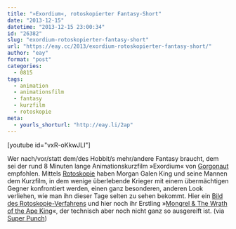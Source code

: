 ```yaml
---
title: "»Exordium«, rotoskopierter Fantasy-Short"
date: "2013-12-15"
datetime: "2013-12-15 23:00:34"
id: "26382"
slug: "exordium-rotoskopierter-fantasy-short"
url: "https://eay.cc/2013/exordium-rotoskopierter-fantasy-short/"
author: "eay"
format: "post"
categories:
  - 0815
tags:
  - animation
  - animationsfilm
  - fantasy
  - kurzfilm
  - rotoskopie
meta:
  - yourls_shorturl: "http://eay.li/2ap"
---
```


\[youtube id="vxR-oKkwJLI"\]

Wer nach/vor/statt dem/des Hobbit/s mehr/andere Fantasy braucht, dem sei der rund 8 Minuten lange Animationskurzfilm »Exordium« von [Gorgonaut](http://www.gorgonaut.net/) empfohlen. Mittels [Rotoskopie](https://de.wikipedia.org/wiki/Rotoskopie) haben Morgan Galen King und seine Mannen dem Kurzfilm, in dem wenige überlebende Krieger mit einem übermächtigen Gegner konfrontiert werden, einen ganz besonderen, anderen Look verliehen, wie man ihn dieser Tage selten zu sehen bekommt. Hier ein [Bild des Rotoskopie-Verfahrens](http://gorgonaut.tumblr.com/image/67589484574) und hier noch ihr Erstling »[Mongrel & The Wrath of the Ape King](https://www.youtube.com/watch?v=zXlEMIFUM-8)«, der technisch aber noch nicht ganz so ausgereift ist. (via [Super Punch](http://www.superpunch.net/2013/12/exordium-rotoscoped-fantasy-epic-by.html))
